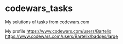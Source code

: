 # codewars_tasks
My solutions of tasks from codewars.com

My profile https://www.codewars.com/users/Bartelix
https://www.codewars.com/users/Bartelix/badges/large

